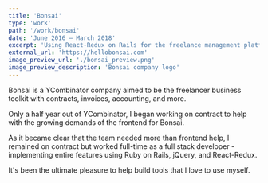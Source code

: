 ```yaml
---
title: 'Bonsai'
type: 'work'
path: '/work/bonsai'
date: 'June 2016 – March 2018'
excerpt: 'Using React-Redux on Rails for the freelance management platform.'
external_url: 'https://hellobonsai.com'
image_preview_url: './bonsai_preview.png'
image_preview_description: 'Bonsai company logo'
---
```


Bonsai is a YCombinator company aimed to be the freelancer business toolkit with contracts, invoices, accounting, and more.

Only a half year out of YCombinator, I began working on contract to help with the growing demands of the frontend for Bonsai.

As it became clear that the team needed more than frontend help, I remained on contract but worked full-time as a full stack developer - implementing entire features using Ruby on Rails, jQuery, and React-Redux.

It's been the ultimate pleasure to help build tools that I love to use myself.

